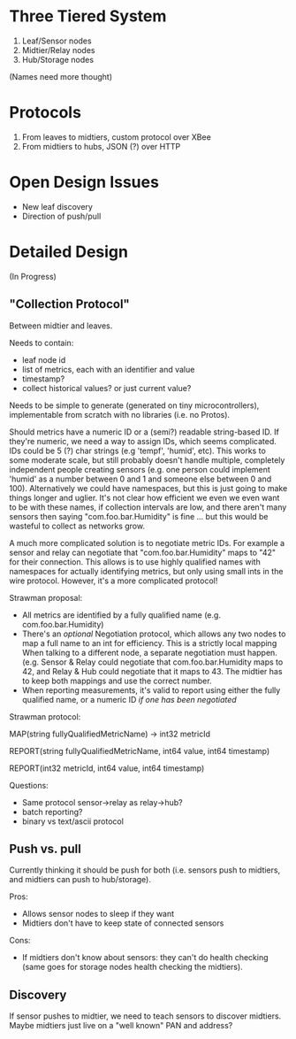 Three Tiered System
===================
1. Leaf/Sensor nodes
2. Midtier/Relay nodes
3. Hub/Storage nodes

(Names need more thought)

Protocols
=========
1. From leaves to midtiers, custom protocol over XBee
2. From midtiers to hubs, JSON (?) over HTTP

Open Design Issues
==================
- New leaf discovery
- Direction of push/pull


Detailed Design
===============
(In Progress)

"Collection Protocol"
---------------------
Between midtier and leaves.

Needs to contain:

- leaf node id
- list of metrics, each with an identifier and value
- timestamp?
- collect historical values? or just current value?

Needs to be simple to generate (generated on tiny microcontrollers), implementable from scratch with no libraries (i.e. no Protos).


Should metrics have a numeric ID or a (semi?) readable string-based ID.  If they're numeric, we need a way to assign IDs, which seems complicated. IDs could be 5 (?) char strings (e.g 'tempf', 'humid', etc). This works to some moderate scale, but still probably doesn't handle multiple, completely independent people creating sensors (e.g. one person could implement 'humid' as a number between 0 and 1 and someone else between 0 and 100).  Alternatively we could have namespaces, but this is just going to make things longer and uglier. It's not clear how efficient we even we even want to be with these names, if collection intervals are low, and there aren't many sensors then saying "com.foo.bar.Humidity" is fine ... but this would be wasteful to collect as networks grow.

A much more complicated solution is to negotiate metric IDs.  For example a sensor and relay can negotiate that "com.foo.bar.Humidity" maps to "42" for their connection. This allows is to use highly qualified names with namespaces for actually identifying metrics, but only using small ints in the wire protocol. However, it's a more complicated protocol!

Strawman proposal:
- All metrics are identified by a fully qualified name (e.g. com.foo.bar.Humidity)
- There's an _optional_ Negotiation protocol, which allows any two nodes to map a full name to an int for efficiency.  This is a strictly local mapping  When talking to a different node, a separate negotiation must happen. (e.g. Sensor & Relay could negotiate that com.foo.bar.Humidity maps to 42, and Relay & Hub could negotiate that it maps to 43.  The midtier has to keep both mappings and use the correct number.
- When reporting measurements, it's valid to report using either the fully qualified name, or a numeric ID *if one has been negotiated*

Strawman protocol:

MAP(string fullyQualifiedMetricName) -> int32 metricId

REPORT(string fullyQualifiedMetricName, int64 value, int64 timestamp)

REPORT(int32 metricId, int64 value, int64 timestamp)

Questions:
- Same protocol sensor->relay as relay->hub?
- batch reporting?
- binary vs text/ascii protocol

Push vs. pull
-------------
Currently thinking it should be push for both (i.e. sensors push to midtiers, and midtiers can push to hub/storage).

Pros:

- Allows sensor nodes to sleep if they want
- Midtiers don't have to keep state of connected sensors

Cons:

- If midtiers don't know about sensors: they can't do health checking (same goes for storage nodes health checking the midtiers).


Discovery
---------
If sensor pushes to midtier, we need to teach sensors to discover midtiers.  Maybe midtiers just live on a "well known" PAN and address?
